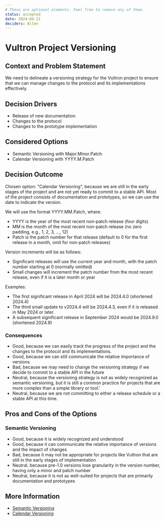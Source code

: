 ```yaml
---
# These are optional elements. Feel free to remove any of them.
status: accepted
date: 2024-04-22
deciders: Allen
---
```


# Vultron Project Versioning

## Context and Problem Statement

We need to delineate a versioning strategy for the Vultron project to ensure that we can manage changes to the 
protocol and its implementations effectively.

## Decision Drivers

- Release of new documentation
- Changes to the protocol
- Changes to the prototype implementation

## Considered Options

- Semantic Versioning with Major.Minor.Patch
- Calendar Versioning with YYYY.M.Patch
 
## Decision Outcome

Chosen option: "Calendar Versioning", because
we are still in the early stages of the project and are not yet ready to commit to a stable API.
Most of the project consists of documentation and prototypes, so we can use the date to indicate the version.

We will use the format YYYY.MM.Patch, where:
- YYYY is the year of the most recent non-patch release (four digits)
- MM is the month of the most recent non-patch release (no zero padding, e.g., 1, 2, 3, ..., 12)
- Patch is the patch number for that release (default to 0 for the first release in a month, omit for non-patch releases)

Version increments will be as follows:

- Significant releases will use the current year and month, with the patch number starting at 0 (normally omitted)
- Small changes will increment the patch number from the most recent release, even if it is a later month or year

Examples:

- The first significant release in April 2024 will be 2024.4.0 (shortened 2024.4)
- The third small update to v2024.4 will be 2024.4.3, even if it is released in May 2024 or later.
- A subsequent significant release in September 2024 would be 2024.9.0 (shortened 2024.9)


### Consequences

- Good, because we can easily track the progress of the project and the changes to the protocol and its implementations.
- Good, because we can still communicate the relative importance of versions
- Bad, because we may need to change the versioning strategy if we decide to commit to a stable API in the future
- Neutral, because the versioning strategy is not as widely recognized as semantic versioning, but it is still
  a common practice for projects that are more complex than a simple library or tool.'
- Neutral, because we are not committing to either a release schedule or a stable API at this time.

## Pros and Cons of the Options

### Semantic Versioning

- Good, because it is widely recognized and understood
- Good, because it can communicate the relative importance of versions and the impact of changes
- Bad, because it may not be appropriate for projects like Vultron that are still in the early stages of implementation
- Neutral, because pre-1.0 versions lose granularity in the version number, having only a minor and patch number
- Neutral, because it is not as well-suited for projects that are primarily documentation and prototypes

## More Information

- [Semantic Versioning](https://semver.org/)
- [Calendar Versioning](https://calver.org/)
